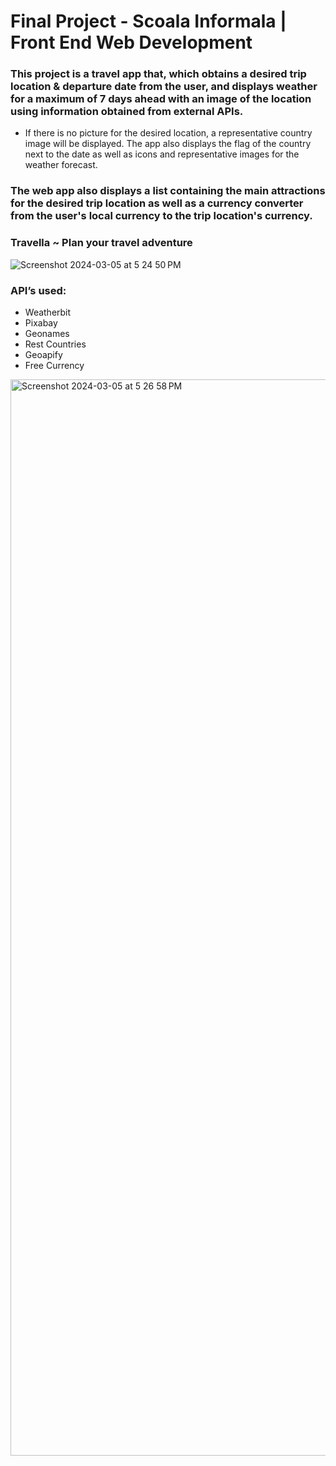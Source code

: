 # Final Project - Scoala Informala | Front End Web Development

### This project is a travel app that, which obtains a desired trip location & departure date from the user, and displays weather for a maximum of 7 days ahead with an image of the location using information obtained from external APIs.

* If there is no picture for the desired location, a representative country image will be displayed. The app also displays the flag of the country next to the date as well as icons and representative images for the weather forecast. 

### The web app also displays a list containing the main attractions for the desired trip location as well as a currency converter from the user's local currency to the trip location's currency.

### Travella ~ Plan your travel adventure 
![Screenshot 2024-03-05 at 5 24 50 PM](https://github.com/dianarrugea/final_project_sc_inf/assets/64359516/349c4d78-5e89-45eb-8abf-729258245080)

### API’s used:
* Weatherbit
* Pixabay
* Geonames
* Rest Countries
* Geoapify
* Free Currency

<img width="1722" alt="Screenshot 2024-03-05 at 5 26 58 PM" src="https://github.com/dianarrugea/final_project_sc_inf/assets/64359516/9a28024b-35ea-42fe-b485-fa7e0cbd84fc">
